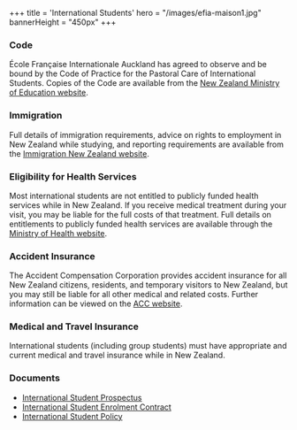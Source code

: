 +++
title = 'International Students'
hero = "/images/efia-maison1.jpg"
bannerHeight = "450px"
+++

### Code
École Française Internationale Auckland has agreed to observe and be bound by the Code of Practice for the Pastoral Care of International Students. Copies of the Code are available from the [New Zealand Ministry of Education website](https://www2.nzqa.govt.nz/tertiary/the-code/).

### Immigration
Full details of immigration requirements, advice on rights to employment in New Zealand while studying, and reporting requirements are available from the [Immigration New Zealand website](https://www.immigration.govt.nz).

### Eligibility for Health Services
Most international students are not entitled to publicly funded health services while in New Zealand. If you receive medical treatment during your visit, you may be liable for the full costs of that treatment. Full details on entitlements to publicly funded health services are available through the [Ministry of Health website](https://www.health.govt.nz/).

### Accident Insurance
The Accident Compensation Corporation provides accident insurance for all New Zealand citizens, residents, and temporary visitors to New Zealand, but you may still be liable for all other medical and related costs. Further information can be viewed on the [ACC website](https://www.acc.co.nz).

### Medical and Travel Insurance
International students (including group students) must have appropriate and current medical and travel insurance while in New Zealand.

### Documents
* [International Student Prospectus](/efia_international_prospectus_april_2025.pdf)
* [International Student Enrolment Contract](/efia_international_student_enrolment_contract_april_2025.pdf)
* [International Student Policy](/efia_international_student_policy_april_2025.pdf)
